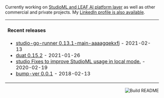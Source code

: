 
<!--
**karlmutch/karlmutch** is a ✨ _special_ ✨ repository because its `README.md` (this file) appears on your GitHub profile.

Here are some ideas to get you started:

- 🔭 I’m currently working on ...
- 🌱 I’m currently learning ...
- 👯 I’m looking to collaborate on ...
- 🤔 I’m looking for help with ...
- 💬 Ask me about ...
- 📫 How to reach me: ...
- 😄 Pronouns: ...
- ⚡ Fun fact: ...
-->

Currently working on [StudioML and LEAF AI platform layer](https://github.com/leaf-ai/studio-go-runner) as well as other commercial and private projects. My [LinkedIn profile is also available](https://linkedin.com/in/karlmutch).

<table><tr><td valign="top" width="100%">

#### Recent releases
<!-- recent_releases starts -->
* [studio-go-runner 0.13.1-main-aaaagqekxfj](https://github.com/leaf-ai/studio-go-runner/releases/tag/0.13.1-main-aaaagqekxfj) - 2021-02-13
* [duat 0.15.2](https://github.com/karlmutch/duat/releases/tag/0.15.2) - 2021-01-26
* [studio Fixes to improve StudioML usage in local mode.](https://github.com/studioml/studio/releases/tag/0.0.15) - 2020-02-19
* [bump-ver 0.0.1](https://github.com/karlmutch/bump-ver/releases/tag/0.0.1) - 2018-02-13
<!-- recent_releases ends -->
</td></tr></table>

<a href="https://github.com/karlmutch/karlmutch/actions"><img src="https://github.com/karlmutch/karlmutch/workflows/Build%20README/badge.svg" align="right" alt="Build README"></a>
